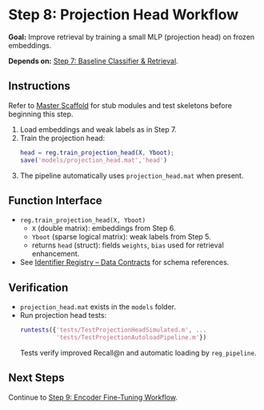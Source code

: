 # Step 8: Projection Head Workflow

**Goal:** Improve retrieval by training a small MLP (projection head) on frozen embeddings.

**Depends on:** [Step 7: Baseline Classifier & Retrieval](step07_baseline_classifier.md).

## Instructions
Refer to [Master Scaffold](master_scaffold.md) for stub modules and test skeletons before beginning this step.

1. Load embeddings and weak labels as in Step 7.
2. Train the projection head:
   ```matlab
   head = reg.train_projection_head(X, Yboot);
   save('models/projection_head.mat','head')
   ```
3. The pipeline automatically uses `projection_head.mat` when present.

## Function Interface
- `reg.train_projection_head(X, Yboot)`  
  - `X` (double matrix): embeddings from Step 6.  
  - `Yboot` (sparse logical matrix): weak labels from Step 5.  
  - returns `head` (struct): fields `weights`, `bias` used for retrieval enhancement.  
- See [Identifier Registry – Data Contracts](identifier_registry.md#data-contracts) for schema references.

## Verification
- `projection_head.mat` exists in the `models` folder.
- Run projection head tests:
  ```matlab
  runtests({'tests/TestProjectionHeadSimulated.m', ...
            'tests/TestProjectionAutoloadPipeline.m'})
  ```
  Tests verify improved Recall@n and automatic loading by `reg_pipeline`.

## Next Steps
Continue to [Step 9: Encoder Fine-Tuning Workflow](step09_encoder_finetuning.md).
